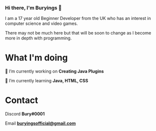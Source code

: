 ### Hi there, I'm Buryings 👋

I am a 17 year old Beginner Developer from the UK who has an interest in computer science and video games. 

There may not be much here but that will be soon to change as I become more in depth with programming.

# What I'm doing

🔭 I’m currently working on **Creating Java Plugins**

🌱 I’m currently learning **Java, HTML, CSS**

# Contact

Discord **Bury#0001**

Email **buryingsofficial@gmail.com**

<!--
**Buryings/buryings** is a ✨ _special_ ✨ repository because its `README.md` (this file) appears on your GitHub profile.

Here are some ideas to get you started:

- 🔭 I’m currently working on ...
- 🌱 I’m currently learning ...
- 👯 I’m looking to collaborate on ...
- 🤔 I’m looking for help with ...
- 💬 Ask me about ...
- 📫 How to reach me: ...
- 😄 Pronouns: ...
- ⚡ Fun fact: ...
-->
